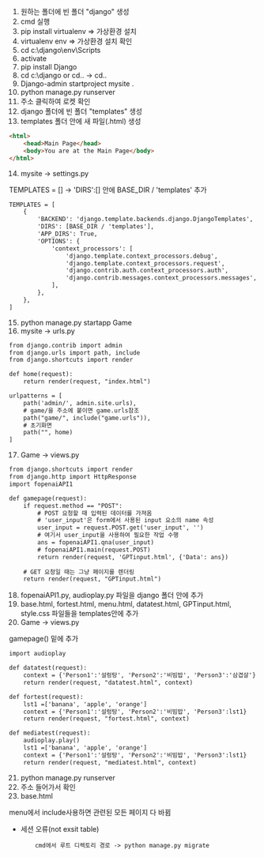 1. 원하는 폴더에 빈 폴더 "django" 생성
2. cmd 실행
3. pip install virtualenv => 가상환경 설치
4. virtualenv env => 가상환경 설치 확인
5. cd c:\django\env\Scripts
6. activate
7. pip install Django
8. cd c:\django or cd.. -> cd..
9. Django-admin startproject mysite .
10. python manage.py runserver
11. 주소 클릭하여 로켓 확인
12. django 폴더에 빈 폴더 "templates" 생성
13. templates 폴더 안에 새 파일(.html) 생성
```html
<html>
    <head>Main Page</head>
    <body>You are at the Main Page</body>
</html>
```
14. mysite -> settings.py

TEMPLATES = [] -> 'DIRS':[] 안에 BASE_DIR / 'templates' 추가
```html
TEMPLATES = [
    {
        'BACKEND': 'django.template.backends.django.DjangoTemplates',
        'DIRS': [BASE_DIR / 'templates'],
        'APP_DIRS': True,
        'OPTIONS': {
            'context_processors': [
                'django.template.context_processors.debug',
                'django.template.context_processors.request',
                'django.contrib.auth.context_processors.auth',
                'django.contrib.messages.context_processors.messages',
            ],
        },
    },
]
```
15. python manage.py startapp Game
16. mysite -> urls.py
```html
from django.contrib import admin
from django.urls import path, include
from django.shortcuts import render

def home(request):
    return render(request, "index.html")

urlpatterns = [
    path('admin/', admin.site.urls),
    # game/을 주소에 붙이면 game.urls참조
    path("game/", include("game.urls")),
    # 초기화면
    path("", home)
]
```
17. Game -> views.py
```html
from django.shortcuts import render
from django.http import HttpResponse
import fopenaiAPI1

def gamepage(request):
    if request.method == "POST":
        # POST 요청할 때 입력된 데이터를 가져옴
        # 'user_input'은 form에서 사용된 input 요소의 name 속성
        user_input = request.POST.get('user_input', '')
        # 여기서 user_input을 사용하여 필요한 작업 수행
        ans = fopenaiAPI1.qna(user_input)
        # fopenaiAPI1.main(request.POST)
        return render(request, 'GPTinput.html', {'Data': ans})
    
    # GET 요청일 때는 그냥 페이지를 렌더링
    return render(request, "GPTinput.html")
```
18. fopenaiAPI1.py, audioplay.py 파일을 django 폴더 안에 추가
19. base.html, fortest.html, menu.html, datatest.html, GPTinput.html, style.css 파일들을 templates안에 추가
20. Game -> views.py

gamepage() 밑에 추가
```html
import audioplay

def datatest(request):
    context = {'Person1':'설렁탕', 'Person2':'비빔밥', 'Person3':'삼겹살'}
    return render(request, "datatest.html", context)

def fortest(request):
    lst1 =['banana', 'apple', 'orange']
    context = {'Person1':'설렁탕', 'Person2':'비빔밥', 'Person3':lst1}
    return render(request, "fortest.html", context)

def mediatest(request):
    audioplay.play()
    lst1 =['banana', 'apple', 'orange']
    context = {'Person1':'설렁탕', 'Person2':'비빔밥', 'Person3':lst1}
    return render(request, "mediatest.html", context)
```
21. python manage.py runserver
22. 주소 들어가서 확인
23. base.html

menu에서 include사용하면 관련된 모든 페이지 다 바뀜


- 세션 오류(not exsit table)

          cmd에서 루트 디렉토리 경로 -> python manage.py migrate

